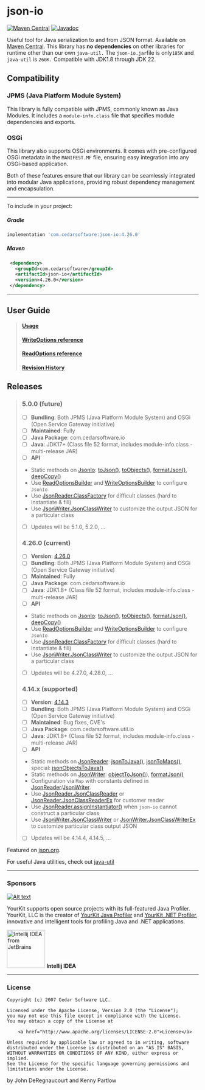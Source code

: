 json-io
=======
<!--[![Build Status](https://travis-ci.org/jdereg/json-io.svg?branch=master)](https://travis-ci.org/jdereg/json-io) -->
[![Maven Central](https://badgen.net/maven/v/maven-central/com.cedarsoftware/json-io)](https://central.sonatype.com/search?q=json-io&namespace=com.cedarsoftware)
[![Javadoc](https://javadoc.io/badge/com.cedarsoftware/json-io.svg)](http://www.javadoc.io/doc/com.cedarsoftware/json-io)

Useful tool for Java serialization to and from JSON format.
Available on [Maven Central](https://central.sonatype.com/search?q=json-io&namespace=com.cedarsoftware).
This library has <b>no dependencies</b> on other libraries for runtime other than our own `java-util.`
The `json-io.jar`file is only`185K` and `java-util` is `260K.` Compatible with JDK1.8 through JDK 22.
## Compatibility

### JPMS (Java Platform Module System)

This library is fully compatible with JPMS, commonly known as Java Modules. It includes a `module-info.class` file that
specifies module dependencies and exports.

### OSGi

This library also supports OSGi environments. It comes with pre-configured OSGi metadata in the `MANIFEST.MF` file, ensuring easy integration into any OSGi-based application.

Both of these features ensure that our library can be seamlessly integrated into modular Java applications, providing robust dependency management and encapsulation.

___
To include in your project:
##### Gradle
```groovy
implementation 'com.cedarsoftware:json-io:4.26.0'
```

##### Maven
```xml
 <dependency>
   <groupId>com.cedarsoftware</groupId>
   <artifactId>json-io</artifactId>
   <version>4.26.0</version>
 </dependency>
```
___

## User Guide
>#### [Usage](/user-guide.md)
>#### [WriteOptions reference](/user-guide-writeOptions.md)
>#### [ReadOptions reference](/user-guide-readOptions.md)
>#### [Revision History](/changelog.md)

## Releases
>### 5.0.0 (future)
>- [ ] **Bundling**: Both JPMS (Java Platform Module System) and OSGi (Open Service Gateway initiative)
>- [ ] **Maintained**: Fully
>- [ ] **Java Package**: com.cedarsoftware.io
>- [ ] **Java**: JDK17+ (Class file 52 format, includes module-info.class - multi-release JAR)
>- [ ] **API**
   >  - Static methods on [JsonIo](https://www.javadoc.io/doc/com.cedarsoftware/json-io/latest/com/cedarsoftware/io/JsonIo.html): [toJson()](https://www.javadoc.io/static/com.cedarsoftware/json-io/4.26.0/com/cedarsoftware/io/JsonIo.html#toJson(java.lang.Object,com.cedarsoftware.io.WriteOptions)), [toObjects()](https://www.javadoc.io/static/com.cedarsoftware/json-io/4.26.0/com/cedarsoftware/io/JsonIo.html#toObjects(java.lang.String,com.cedarsoftware.io.ReadOptions,java.lang.Class)), [formatJson()](https://www.javadoc.io/static/com.cedarsoftware/json-io/4.26.0/com/cedarsoftware/io/JsonIo.html#formatJson(java.lang.String,com.cedarsoftware.io.ReadOptions,com.cedarsoftware.io.WriteOptions)), [deepCopy()](https://www.javadoc.io/static/com.cedarsoftware/json-io/4.26.0/com/cedarsoftware/io/JsonIo.html#deepCopy(java.lang.Object,com.cedarsoftware.io.ReadOptions,com.cedarsoftware.io.WriteOptions))
>  - Use [ReadOptionsBuilder](/user-guide-readOptions.md) and [WriteOptionsBuilder](/user-guide-writeOptions.md) to configure `JsonIo`
>  - Use [JsonReader.ClassFactory](https://www.javadoc.io/static/com.cedarsoftware/json-io/4.26.0/com/cedarsoftware/io/JsonReader.ClassFactory.html) for difficult classes (hard to instantiate & fill)
>  - Use [JsonWriter.JsonClassWriter](https://www.javadoc.io/static/com.cedarsoftware/json-io/4.26.0/com/cedarsoftware/io/JsonWriter.JsonClassWriter.html) to customize the output JSON for a particular class
>- [ ] Updates will be 5.1.0, 5.2.0, ...
>### 4.26.0 (current)
>- [ ] **Version**: [4.26.0](https://www.javadoc.io/doc/com.cedarsoftware/json-io/4.26.0/index.html)
>- [ ] **Bundling**: Both JPMS (Java Platform Module System) and OSGi (Open Service Gateway initiative)
>- [ ] **Maintained**: Fully
>- [ ] **Java Package**: com.cedarsoftware.io
>- [ ] **Java**: JDK1.8+ (Class file 52 format, includes module-info.class - multi-release JAR)
>- [ ] **API**
>  - Static methods on [JsonIo](https://www.javadoc.io/doc/com.cedarsoftware/json-io/latest/com/cedarsoftware/io/JsonIo.html): [toJson()](https://www.javadoc.io/static/com.cedarsoftware/json-io/4.26.0/com/cedarsoftware/io/JsonIo.html#toJson(java.lang.Object,com.cedarsoftware.io.WriteOptions)), [toObjects()](https://www.javadoc.io/static/com.cedarsoftware/json-io/4.26.0/com/cedarsoftware/io/JsonIo.html#toObjects(java.lang.String,com.cedarsoftware.io.ReadOptions,java.lang.Class)), [formatJson()](https://www.javadoc.io/static/com.cedarsoftware/json-io/4.26.0/com/cedarsoftware/io/JsonIo.html#formatJson(java.lang.String,com.cedarsoftware.io.ReadOptions,com.cedarsoftware.io.WriteOptions)), [deepCopy()](https://www.javadoc.io/static/com.cedarsoftware/json-io/4.26.0/com/cedarsoftware/io/JsonIo.html#deepCopy(java.lang.Object,com.cedarsoftware.io.ReadOptions,com.cedarsoftware.io.WriteOptions))
>  - Use [ReadOptionsBuilder](/user-guide-readOptions.md) and [WriteOptionsBuilder](/user-guide-writeOptions.md) to configure `JsonIo`
>  - Use [JsonReader.ClassFactory](https://www.javadoc.io/static/com.cedarsoftware/json-io/4.26.0/com/cedarsoftware/io/JsonReader.ClassFactory.html) for difficult classes (hard to instantiate & fill)
>  - Use [JsonWriter.JsonClassWriter](https://www.javadoc.io/static/com.cedarsoftware/json-io/4.26.0/com/cedarsoftware/io/JsonWriter.JsonClassWriter.html) to customize the output JSON for a particular class
>- [ ] Updates will be 4.27.0, 4.28.0, ...
>### 4.14.x (supported)
>- [ ] **Version**: [4.14.3](https://www.javadoc.io/doc/com.cedarsoftware/json-io/4.14.3/index.html)
>- [ ] **Bundling**: Both JPMS (Java Platform Module System) and OSGi (Open Service Gateway initiative)
>- [ ] **Maintained**: Bug fixes, CVE's
>- [ ] **Java Package**: com.cedarsoftware.util.io
>- [ ] **Java**: JDK1.8+ (Class file 52 format, includes module-info.class - multi-release JAR)
>- [ ] **API**
>  - Static methods on [JsonReader](https://www.javadoc.io/doc/com.cedarsoftware/json-io/4.14.3/com/cedarsoftware/util/io/JsonReader.html): [jsonToJava()](https://www.javadoc.io/doc/com.cedarsoftware/json-io/4.14.3/com/cedarsoftware/util/io/JsonReader.html#jsonToJava-java.lang.String-java.util.Map-), [jsonToMaps()](https://www.javadoc.io/doc/com.cedarsoftware/json-io/4.14.3/com/cedarsoftware/util/io/JsonReader.html#jsonToMaps-java.lang.String-java.util.Map-), special: [jsonObjectsToJava()](https://www.javadoc.io/doc/com.cedarsoftware/json-io/4.14.3/com/cedarsoftware/util/io/JsonReader.html#jsonObjectsToJava-com.cedarsoftware.util.io.JsonObject-)
>  - Static methods on [JsonWriter](https://www.javadoc.io/doc/com.cedarsoftware/json-io/4.14.3/com/cedarsoftware/util/io/JsonWriter.html): [objectToJson()](https://www.javadoc.io/doc/com.cedarsoftware/json-io/4.14.3/com/cedarsoftware/util/io/JsonWriter.html#objectToJson-java.lang.Object-java.util.Map-)), [formatJson()](https://www.javadoc.io/doc/com.cedarsoftware/json-io/4.14.3/com/cedarsoftware/util/io/JsonWriter.html#formatJson-java.lang.String-java.util.Map-java.util.Map-)
>  - Configuration via `Map` with constants defined in [JsonReader](https://www.javadoc.io/static/com.cedarsoftware/json-io/4.14.3/constant-values.html#com.cedarsoftware.util.io.JsonReader.CLASSLOADER)/[JsonWriter](https://www.javadoc.io/static/com.cedarsoftware/json-io/4.14.3/constant-values.html#com.cedarsoftware.util.io.JsonWriter.CLASSLOADER).
>  - Use [JsonReader.JsonClassReader](https://www.javadoc.io/doc/com.cedarsoftware/json-io/4.14.3/com/cedarsoftware/util/io/JsonReader.JsonClassReader.html) or [JsonReader.JsonClassReaderEx](https://www.javadoc.io/doc/com.cedarsoftware/json-io/4.14.3/com/cedarsoftware/util/io/JsonReader.JsonClassReaderEx.html) for customer reader
>  - Use [JsonReader.assignInstantiator()](https://www.javadoc.io/static/com.cedarsoftware/json-io/4.14.3/com/cedarsoftware/util/io/JsonReader.html#assignInstantiator-java.lang.Class-com.cedarsoftware.util.io.JsonReader.Factory-) when `json-io` cannot construct a particular class
>  - Use [JsonWriter.JsonClassWriter](https://www.javadoc.io/static/com.cedarsoftware/json-io/4.14.3/com/cedarsoftware/util/io/JsonWriter.JsonClassWriter.html) or [JsonWriter.JsonClassWriterEx](https://www.javadoc.io/static/com.cedarsoftware/json-io/4.14.3/com/cedarsoftware/util/io/JsonWriter.JsonClassWriterEx.html) to customize particular class output JSON
>- [ ] Updates will be 4.14.4, 4.14.5, ...

Featured on [json.org](http://json.org).

For useful Java utilities, check out [java-util](http://github.com/jdereg/java-util)
___
### Sponsors
[![Alt text](https://www.yourkit.com/images/yklogo.png "YourKit")](https://www.yourkit.com/.net/profiler/index.jsp)

YourKit supports open source projects with its full-featured Java Profiler.
YourKit, LLC is the creator of <a href="https://www.yourkit.com/java/profiler/index.jsp">YourKit Java Profiler</a>
and <a href="https://www.yourkit.com/.net/profiler/index.jsp">YourKit .NET Profiler</a>,
innovative and intelligent tools for profiling Java and .NET applications.

<a href="https://www.jetbrains.com/idea/"><img alt="Intellij IDEA from JetBrains" src="https://s-media-cache-ak0.pinimg.com/236x/bd/f4/90/bdf49052dd79aa1e1fc2270a02ba783c.jpg" data-canonical-src="https://s-media-cache-ak0.pinimg.com/236x/bd/f4/90/bdf49052dd79aa1e1fc2270a02ba783c.jpg" width="100" height="100" /></a>
**Intellij IDEA**
___
### License
```
Copyright (c) 2007 Cedar Software LLC.

Licensed under the Apache License, Version 2.0 (the "License");
you may not use this file except in compliance with the License.
You may obtain a copy of the License at

    <a href="http://www.apache.org/licenses/LICENSE-2.0">License</a>

Unless required by applicable law or agreed to in writing, software
distributed under the License is distributed on an "AS IS" BASIS,
WITHOUT WARRANTIES OR CONDITIONS OF ANY KIND, either express or implied.
See the License for the specific language governing permissions and
limitations under the License.
```

by John DeRegnaucourt and Kenny Partlow
